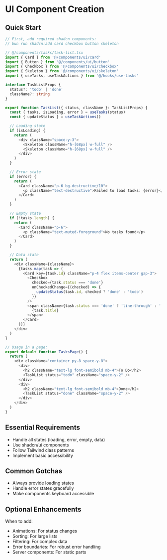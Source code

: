 # UI Component Creation

## Quick Start

```typescript
// First, add required shadcn components:
// bun run shadcn:add card checkbox button skeleton

// @/components/tasks/task-list.tsx
import { Card } from '@/components/ui/card'
import { Button } from '@/components/ui/button'
import { Checkbox } from '@/components/ui/checkbox'
import { Skeleton } from '@/components/ui/skeleton'
import { useTasks, useTaskActions } from '@/hooks/use-tasks'

interface TaskListProps {
  status?: 'todo' | 'done'
  className?: string
}

export function TaskList({ status, className }: TaskListProps) {
  const { tasks, isLoading, error } = useTasks(status)
  const { updateStatus } = useTaskActions()

  // Loading state
  if (isLoading) {
    return (
      <div className="space-y-3">
        <Skeleton className="h-[68px] w-full" />
        <Skeleton className="h-[68px] w-full" />
      </div>
    )
  }

  // Error state
  if (error) {
    return (
      <Card className="p-6 bg-destructive/10">
        <p className="text-destructive">Failed to load tasks: {error}</p>
      </Card>
    )
  }

  // Empty state
  if (!tasks.length) {
    return (
      <Card className="p-6">
        <p className="text-muted-foreground">No tasks found</p>
      </Card>
    )
  }

  // Data state
  return (
    <div className={className}>
      {tasks.map(task => (
        <Card key={task.id} className="p-4 flex items-center gap-3">
          <Checkbox
            checked={task.status === 'done'}
            onCheckedChange={(checked) => {
              updateStatus(task.id, checked ? 'done' : 'todo')
            }}
          />
          <span className={task.status === 'done' ? 'line-through' : ''}>
            {task.title}
          </span>
        </Card>
      ))}
    </div>
  )
}

// Usage in a page:
export default function TasksPage() {
  return (
    <div className="container py-8 space-y-8">
      <div>
        <h2 className="text-lg font-semibold mb-4">To Do</h2>
        <TaskList status="todo" className="space-y-2" />
      </div>
      <div>
        <h2 className="text-lg font-semibold mb-4">Done</h2>
        <TaskList status="done" className="space-y-2" />
      </div>
    </div>
  )
}
```

## Essential Requirements

- Handle all states (loading, error, empty, data)
- Use shadcn/ui components
- Follow Tailwind class patterns
- Implement basic accessibility

## Common Gotchas

- Always provide loading states
- Handle error states gracefully
- Make components keyboard accessible

## Optional Enhancements

When to add:

- Animations: For status changes
- Sorting: For large lists
- Filtering: For complex data
- Error boundaries: For robust error handling
- Server components: For static parts
